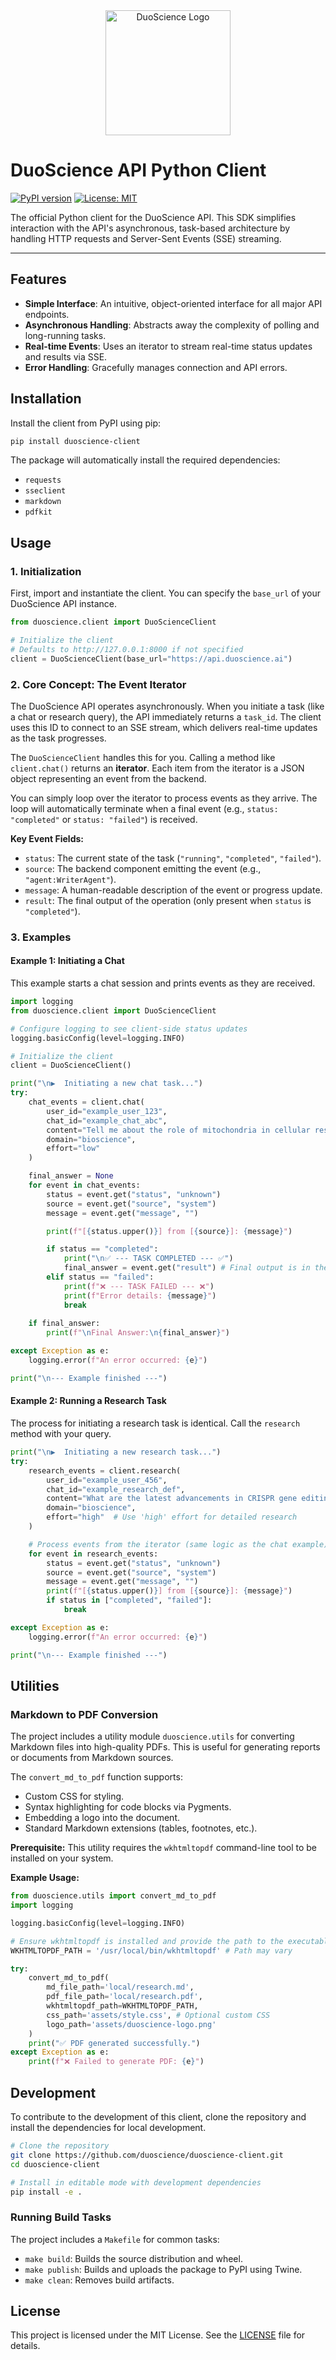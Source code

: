 <div align="center">
  <img src="assets/duoscience-logo.png" alt="DuoScience Logo" width="200"/>
</div>

# DuoScience API Python Client

[![PyPI version](https://badge.fury.io/py/duoscience-client.svg)](https://badge.fury.io/py/duoscience-client)
[![License: MIT](https://img.shields.io/badge/License-MIT-yellow.svg)](https://opensource.org/licenses/MIT)

The official Python client for the DuoScience API. This SDK simplifies interaction with the API's asynchronous, task-based architecture by handling HTTP requests and Server-Sent Events (SSE) streaming.

---

## Features

-   **Simple Interface**: An intuitive, object-oriented interface for all major API endpoints.
-   **Asynchronous Handling**: Abstracts away the complexity of polling and long-running tasks.
-   **Real-time Events**: Uses an iterator to stream real-time status updates and results via SSE.
-   **Error Handling**: Gracefully manages connection and API errors.

## Installation

Install the client from PyPI using pip:

```bash
pip install duoscience-client
```

The package will automatically install the required dependencies:
- `requests`
- `sseclient`
- `markdown`
- `pdfkit`

## Usage

### 1. Initialization

First, import and instantiate the client. You can specify the `base_url` of your DuoScience API instance.

```python
from duoscience.client import DuoScienceClient

# Initialize the client
# Defaults to http://127.0.0.1:8000 if not specified
client = DuoScienceClient(base_url="https://api.duoscience.ai")
```

### 2. Core Concept: The Event Iterator

The DuoScience API operates asynchronously. When you initiate a task (like a chat or research query), the API immediately returns a `task_id`. The client uses this ID to connect to an SSE stream, which delivers real-time updates as the task progresses.

The `DuoScienceClient` handles this for you. Calling a method like `client.chat()` returns an **iterator**. Each item from the iterator is a JSON object representing an event from the backend.

You can simply loop over the iterator to process events as they arrive. The loop will automatically terminate when a final event (e.g., `status: "completed"` or `status: "failed"`) is received.

**Key Event Fields:**
-   `status`: The current state of the task (`"running"`, `"completed"`, `"failed"`).
-   `source`: The backend component emitting the event (e.g., `"agent:WriterAgent"`).
-   `message`: A human-readable description of the event or progress update.
-   `result`: The final output of the operation (only present when `status` is `"completed"`).

### 3. Examples

#### Example 1: Initiating a Chat

This example starts a chat session and prints events as they are received.

```python
import logging
from duoscience.client import DuoScienceClient

# Configure logging to see client-side status updates
logging.basicConfig(level=logging.INFO)

# Initialize the client
client = DuoScienceClient()

print("\n▶️  Initiating a new chat task...")
try:
    chat_events = client.chat(
        user_id="example_user_123",
        chat_id="example_chat_abc",
        content="Tell me about the role of mitochondria in cellular respiration.",
        domain="bioscience",
        effort="low"
    )

    final_answer = None
    for event in chat_events:
        status = event.get("status", "unknown")
        source = event.get("source", "system")
        message = event.get("message", "")

        print(f"[{status.upper()}] from [{source}]: {message}")

        if status == "completed":
            print("\n✅ --- TASK COMPLETED --- ✅")
            final_answer = event.get("result") # Final output is in the 'result' field
        elif status == "failed":
            print(f"❌ --- TASK FAILED --- ❌")
            print(f"Error details: {message}")
            break
    
    if final_answer:
        print(f"\nFinal Answer:\n{final_answer}")

except Exception as e:
    logging.error(f"An error occurred: {e}")

print("\n--- Example finished ---")
```

#### Example 2: Running a Research Task

The process for initiating a research task is identical. Call the `research` method with your query.

```python
print("\n▶️  Initiating a new research task...")
try:
    research_events = client.research(
        user_id="example_user_456",
        chat_id="example_research_def",
        content="What are the latest advancements in CRISPR gene editing for cancer therapy?",
        domain="bioscience",
        effort="high"  # Use 'high' effort for detailed research
    )

    # Process events from the iterator (same logic as the chat example)
    for event in research_events:
        status = event.get("status", "unknown")
        source = event.get("source", "system")
        message = event.get("message", "")
        print(f"[{status.upper()}] from [{source}]: {message}")
        if status in ["completed", "failed"]:
            break

except Exception as e:
    logging.error(f"An error occurred: {e}")

print("\n--- Example finished ---")
```

## Utilities

### Markdown to PDF Conversion

The project includes a utility module `duoscience.utils` for converting Markdown files into high-quality PDFs. This is useful for generating reports or documents from Markdown sources.

The `convert_md_to_pdf` function supports:
-   Custom CSS for styling.
-   Syntax highlighting for code blocks via Pygments.
-   Embedding a logo into the document.
-   Standard Markdown extensions (tables, footnotes, etc.).

**Prerequisite:** This utility requires the `wkhtmltopdf` command-line tool to be installed on your system.

**Example Usage:**

```python
from duoscience.utils import convert_md_to_pdf
import logging

logging.basicConfig(level=logging.INFO)

# Ensure wkhtmltopdf is installed and provide the path to the executable
WKHTMLTOPDF_PATH = '/usr/local/bin/wkhtmltopdf' # Path may vary

try:
    convert_md_to_pdf(
        md_file_path='local/research.md',
        pdf_file_path='local/research.pdf',
        wkhtmltopdf_path=WKHTMLTOPDF_PATH,
        css_path='assets/style.css', # Optional custom CSS
        logo_path='assets/duoscience-logo.png'
    )
    print("✅ PDF generated successfully.")
except Exception as e:
    print(f"❌ Failed to generate PDF: {e}")
```

## Development

To contribute to the development of this client, clone the repository and install the dependencies for local development.

```bash
# Clone the repository
git clone https://github.com/duoscience/duoscience-client.git
cd duoscience-client

# Install in editable mode with development dependencies
pip install -e .
```

### Running Build Tasks

The project includes a `Makefile` for common tasks:
-   `make build`: Builds the source distribution and wheel.
-   `make publish`: Builds and uploads the package to PyPI using Twine.
-   `make clean`: Removes build artifacts.

## License

This project is licensed under the MIT License. See the [LICENSE](LICENSE) file for details.
